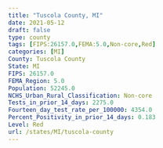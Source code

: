 ```yaml
---
title: "Tuscola County, MI"
date: 2021-05-12
draft: false
type: county
tags: [FIPS:26157.0,FEMA:5.0,Non-core,Red]
categories: [MI]
County: Tuscola County
State: MI
FIPS: 26157.0
FEMA_Region: 5.0
Population: 52245.0
NCHS_Urban_Rural_Classification: Non-core
Tests_in_prior_14_days: 2275.0
Fourteen_day_test_rate_per_100000: 4354.0
Percent_Positivity_in_prior_14_days: 0.183
Level: Red
url: /states/MI/tuscola-county
---
```



